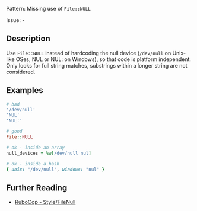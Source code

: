 Pattern: Missing use of `File::NULL`

Issue: -

## Description

Use `File::NULL` instead of hardcoding the null device (`/dev/null` on Unix-like OSes, NUL or NUL: on Windows), so that code is platform independent. Only looks for full string matches, substrings within a longer string are not considered.

## Examples

```ruby
# bad
'/dev/null'
'NUL'
'NUL:'

# good
File::NULL

# ok - inside an array
null_devices = %w[/dev/null nul]

# ok - inside a hash
{ unix: "/dev/null", windows: "nul" }
```

## Further Reading

* [RuboCop - Style/FileNull](https://docs.rubocop.org/rubocop/cops_style.html#stylefilenull)
